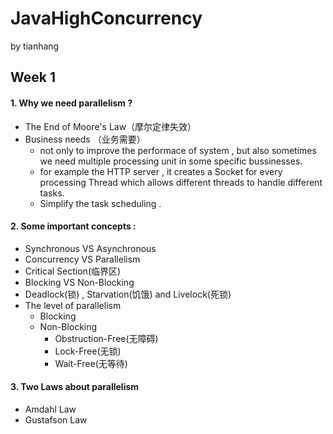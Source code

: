 # JavaHighConcurrency
by tianhang
## Week 1
#### 1. Why we need parallelism ?

- The End of Moore's Law（摩尔定律失效）
- Business needs （业务需要）
  - not only to improve the performace of system , but also sometimes we need multiple processing unit in some specific bussinesses.
  - for example the HTTP server , it creates a Socket for every processing Thread which allows different threads to handle different tasks.
  - Simplify the task scheduling .
  
#### 2. Some important concepts :
- Synchronous VS Asynchronous
- Concurrency VS Parallelism
- Critical Section(临界区)
- Blocking VS Non-Blocking
- Deadlock(锁) , Starvation(饥饿) and Livelock(死锁)
- The level of parallelism
  - Blocking
  - Non-Blocking
    - Obstruction-Free(无障碍)
    - Lock-Free(无锁)
    - Wait-Free(无等待)

#### 3. Two Laws about parallelism 
- Amdahl Law
- Gustafson Law

